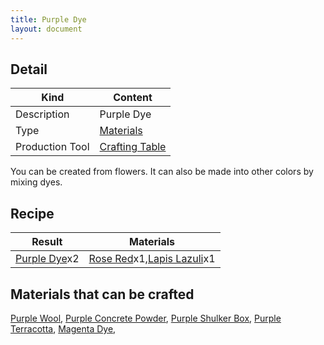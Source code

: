 ```yaml
---
title: Purple Dye
layout: document
---
```

## Detail

|Kind|Content|
|---|---|
|Description|Purple Dye|
|Type|[Materials](Materials)|
|Production Tool|[Crafting Table](Crafting_Table)|

You can be created from flowers.
It can also be made into other colors by mixing dyes.

## Recipe

|Result|Materials|
|---|---|
|[Purple Dye](Purple_Dye)x2|[Rose Red](Rose_Red)x1,[Lapis Lazuli](Lapis_Lazuli)x1|

## Materials that can be crafted

[Purple Wool](Purple_Wool),
[Purple Concrete Powder](Purple_Concrete_Powder),
[Purple Shulker Box](Purple_Shulker_Box),
[Purple Terracotta](Purple_Terracotta),
[Magenta Dye](Magenta_Dye),
